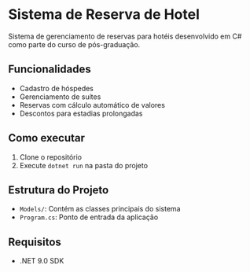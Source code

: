 # Sistema de Reserva de Hotel

Sistema de gerenciamento de reservas para hotéis desenvolvido em C# como parte do curso de pós-graduação.

## Funcionalidades

- Cadastro de hóspedes
- Gerenciamento de suítes
- Reservas com cálculo automático de valores
- Descontos para estadias prolongadas

## Como executar

1. Clone o repositório
2. Execute `dotnet run` na pasta do projeto

## Estrutura do Projeto

- `Models/`: Contém as classes principais do sistema
- `Program.cs`: Ponto de entrada da aplicação

## Requisitos

- .NET 9.0 SDK
